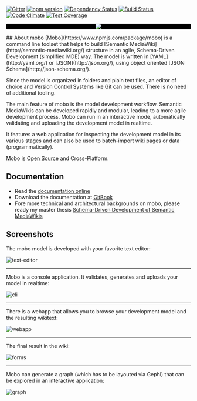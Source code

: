 [![Gitter](https://img.shields.io/badge/gitter-join%20chat-blue.svg)](https://gitter.im/Fannon/mobo?utm_source=badge&utm_medium=badge&utm_campaign=pr-badge&utm_content=body_badge)
[![npm version](https://img.shields.io/npm/v/mobo.svg?style=flat)](https://www.npmjs.com/package/mobo)
[![Dependency Status](https://img.shields.io/david/Fannon/mobo.svg?style=flat)](https://david-dm.org/Fannon/mobo)
[![Build Status](https://img.shields.io/travis/Fannon/mobo.svg?style=flat)](http://travis-ci.org/Fannon/mobo)
[![Code Climate](https://codeclimate.com/github/Fannon/mobo/badges/gpa.svg)](https://codeclimate.com/github/Fannon/mobo)
[![Test Coverage](https://codeclimate.com/github/Fannon/mobo/badges/coverage.svg)](https://codeclimate.com/github/Fannon/mobo)

<p align="center" style="background: #000; border-radius:3px;">
    <img src="http://fannon.de/p/mobo-intro/img/logo.png"/>
</p>
## About mobo
[Mobo](https://www.npmjs.com/package/mobo) is a command line toolset that helps to build [Semantic MediaWiki](http://semantic-mediawiki.org/) structure in an agile,
Schema-Driven Development (simplified MDE) way.
The model is written in [YAML](http://yaml.org/) or [JSON](http://json.org/), using object oriented [JSON Schema](http://json-schema.org/).

Since the model is organized in folders and plain text files, an editor of choice and Version Control Systems like Git can be used.
There is no need of additional tooling.

The main feature of mobo is the model development workflow.
Semantic MediaWikis can be developed rapidly and modular, leading to a more agile development process.
Mobo can run in an interactive mode, automatically validating and uploading the development model in realtime.

It features a web application for inspecting the development model in its various stages
and can also be used to batch-import wiki pages or data (programmatically).

Mobo is [Open Source](https://github.com/Fannon/mobo) and Cross-Platform.

## Documentation
* Read the [documentation online](http://fannon.gitbooks.io/mobo-documentation/content/)
* Download the documentation at [GitBook](https://www.gitbook.com/book/fannon/mobo-documentation)
* Fore more technical and architectural backgrounds on mobo, please ready my master thesis [Schema-Driven Development of Semantic MediaWikis](http://fannon.de/p/Schema-Driven_Development_of_Semantic_MediaWikis.pdf)

## Screenshots
The mobo model is developed with your favorite text editor:

![text-editor](http://up.fannon.de/img/editor.png)

----------------------------------------------------------------

Mobo is a console application. It validates, generates and uploads your model in realtime:

![cli](http://up.fannon.de/img/mobo-cli.gif)

----------------------------------------------------------------

There is a webapp that allows you to browse your development model and the resulting wikitext:

![webapp](http://up.fannon.de/img/mobo-inspector.gif)

----------------------------------------------------------------

The final result in the wiki:

![forms](http://up.fannon.de/img/mobo-intro-sf.png)

----------------------------------------------------------------

Mobo can generate a graph (which has to be layouted via Gephi) that can be explored in an interactive application:

![graph](http://up.fannon.de/img/mobo-intro-graphexplorer.gif)
